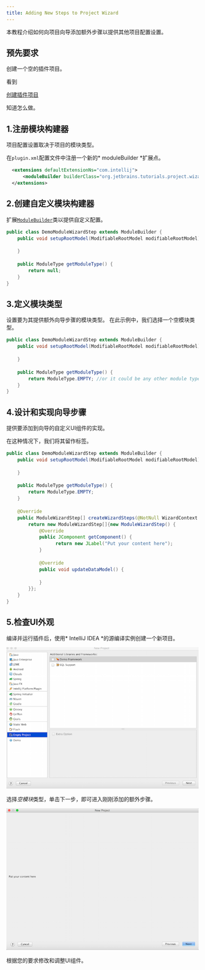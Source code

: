 ```yaml
---
title: Adding New Steps to Project Wizard
---
```


本教程介绍如何向项目向导添加额外步骤以提供其他项目配置设置。


## 预先要求


创建一个空的插件项目。

看到

[创建插件项目](/basics/getting_started/creating_plugin_project.md)

知道怎么做。


## 1.注册模块构建器


项目配置设置取决于项目的模块类型。

在`plugin.xml`配置文件中注册一个新的* moduleBuilder *扩展点。



```xml
  <extensions defaultExtensionNs="com.intellij">
      <moduleBuilder builderClass="org.jetbrains.tutorials.project.wizard.DemoModuleWizardStep" id="DEMO_STEP" order="first"/>
  </extensions>
```

## 2.创建自定义模块构建器


扩展[`ModuleBuilder`](upsource:///platform/lang-api/src/com/intellij/ide/util/projectWizard/ModuleBuilder.java)类以提供自定义配置。


```java
public class DemoModuleWizardStep extends ModuleBuilder {
    public void setupRootModel(ModifiableRootModel modifiableRootModel) throws ConfigurationException {

    }

    public ModuleType getModuleType() {
        return null;
    }
}
```

## 3.定义模块类型


设置要为其提供额外向导步骤的模块类型。
在此示例中，我们选择一个空模块类型。



```java
public class DemoModuleWizardStep extends ModuleBuilder {
    public void setupRootModel(ModifiableRootModel modifiableRootModel) throws ConfigurationException {

    }

    public ModuleType getModuleType() {
        return ModuleType.EMPTY; //or it could be any other module type
    }
}
```

## 4.设计和实现向导步骤


提供要添加到向导的自定义UI组件的实现。

在这种情况下，我们将其留作标签。



```java
public class DemoModuleWizardStep extends ModuleBuilder {
    public void setupRootModel(ModifiableRootModel modifiableRootModel) throws ConfigurationException {

    }

    public ModuleType getModuleType() {
        return ModuleType.EMPTY; 
    }

    @Override
    public ModuleWizardStep[] createWizardSteps(@NotNull WizardContext wizardContext, @NotNull ModulesProvider modulesProvider) {
        return new ModuleWizardStep[]{new ModuleWizardStep() {
            @Override
            public JComponent getComponent() {
                  return new JLabel("Put your content here");
            }

            @Override
            public void updateDataModel() {

            }
        }};
    }
}
```

## 5.检查UI外观


编译并运行插件后，使用* IntelliJ IDEA *的源编译实例创建一个新项目。


![新项目](img/empty_project.png)


选择*空模块*类型，单击下一步，即可进入刚刚添加的额外步骤。
 

![额外步骤](img/extra_step.png)


根据您的要求修改和调整UI组件。




